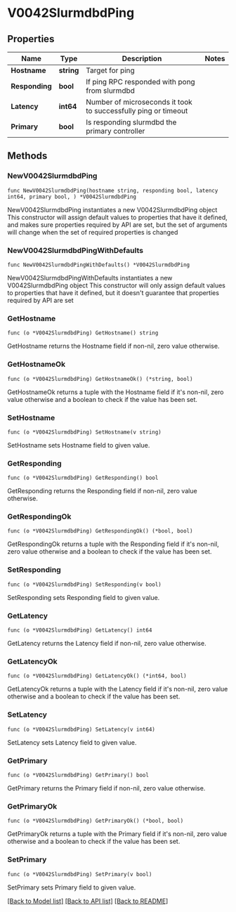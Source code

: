# V0042SlurmdbdPing

## Properties

Name | Type | Description | Notes
------------ | ------------- | ------------- | -------------
**Hostname** | **string** | Target for ping | 
**Responding** | **bool** | If ping RPC responded with pong from slurmdbd | 
**Latency** | **int64** | Number of microseconds it took to successfully ping or timeout | 
**Primary** | **bool** | Is responding slurmdbd the primary controller | 

## Methods

### NewV0042SlurmdbdPing

`func NewV0042SlurmdbdPing(hostname string, responding bool, latency int64, primary bool, ) *V0042SlurmdbdPing`

NewV0042SlurmdbdPing instantiates a new V0042SlurmdbdPing object
This constructor will assign default values to properties that have it defined,
and makes sure properties required by API are set, but the set of arguments
will change when the set of required properties is changed

### NewV0042SlurmdbdPingWithDefaults

`func NewV0042SlurmdbdPingWithDefaults() *V0042SlurmdbdPing`

NewV0042SlurmdbdPingWithDefaults instantiates a new V0042SlurmdbdPing object
This constructor will only assign default values to properties that have it defined,
but it doesn't guarantee that properties required by API are set

### GetHostname

`func (o *V0042SlurmdbdPing) GetHostname() string`

GetHostname returns the Hostname field if non-nil, zero value otherwise.

### GetHostnameOk

`func (o *V0042SlurmdbdPing) GetHostnameOk() (*string, bool)`

GetHostnameOk returns a tuple with the Hostname field if it's non-nil, zero value otherwise
and a boolean to check if the value has been set.

### SetHostname

`func (o *V0042SlurmdbdPing) SetHostname(v string)`

SetHostname sets Hostname field to given value.


### GetResponding

`func (o *V0042SlurmdbdPing) GetResponding() bool`

GetResponding returns the Responding field if non-nil, zero value otherwise.

### GetRespondingOk

`func (o *V0042SlurmdbdPing) GetRespondingOk() (*bool, bool)`

GetRespondingOk returns a tuple with the Responding field if it's non-nil, zero value otherwise
and a boolean to check if the value has been set.

### SetResponding

`func (o *V0042SlurmdbdPing) SetResponding(v bool)`

SetResponding sets Responding field to given value.


### GetLatency

`func (o *V0042SlurmdbdPing) GetLatency() int64`

GetLatency returns the Latency field if non-nil, zero value otherwise.

### GetLatencyOk

`func (o *V0042SlurmdbdPing) GetLatencyOk() (*int64, bool)`

GetLatencyOk returns a tuple with the Latency field if it's non-nil, zero value otherwise
and a boolean to check if the value has been set.

### SetLatency

`func (o *V0042SlurmdbdPing) SetLatency(v int64)`

SetLatency sets Latency field to given value.


### GetPrimary

`func (o *V0042SlurmdbdPing) GetPrimary() bool`

GetPrimary returns the Primary field if non-nil, zero value otherwise.

### GetPrimaryOk

`func (o *V0042SlurmdbdPing) GetPrimaryOk() (*bool, bool)`

GetPrimaryOk returns a tuple with the Primary field if it's non-nil, zero value otherwise
and a boolean to check if the value has been set.

### SetPrimary

`func (o *V0042SlurmdbdPing) SetPrimary(v bool)`

SetPrimary sets Primary field to given value.



[[Back to Model list]](../README.md#documentation-for-models) [[Back to API list]](../README.md#documentation-for-api-endpoints) [[Back to README]](../README.md)


